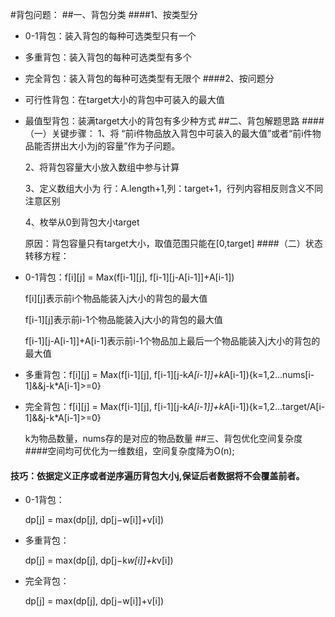 #背包问题：
##一、背包分类
####1、按类型分
* 0-1背包：装入背包的每种可选类型只有一个
* 多重背包：装入背包的每种可选类型有多个
* 完全背包：装入背包的每种可选类型有无限个
####2、按问题分
* 可行性背包：在target大小的背包中可装入的最大值
* 最值型背包：装满target大小的背包有多少种方式
##二、背包解题思路
####（一）关键步骤：
  1、将 “前i件物品放入背包中可装入的最大值”或者“前i件物品能否拼出大小为j的容量”作为子问题。
 
  2、将背包容量大小放入数组中参与计算
  
  3、定义数组大小为 行：A.length+1,列：target+1，行列内容相反则含义不同注意区别
  
  4、枚举从0到背包大小target
  
  原因：背包容量只有target大小，取值范围只能在[0,target]
####（二）状态转移方程：

* 0-1背包：f[i][j] = Max(f[i-1][j], f[i-1][j-A[i-1]]+A[i-1])

  f[i][j]表示前i个物品能装入j大小的背包的最大值
  
  f[i-1][j]表示前i-1个物品能装入j大小的背包的最大值
  
  f[i-1][j-A[i-1]]+A[i-1]表示前i-1个物品加上最后一个物品能装入j大小的背包的最大值
  
* 多重背包：f[i][j] = Max(f[i-1][j], f[i-1][j-k*A[i-1]]+k*A[i-1]){k=1,2...nums[i-1]&&j-k*A[i-1]>=0}
* 完全背包：f[i][j] = Max(f[i-1][j], f[i-1][j-k*A[i-1]]+k*A[i-1]){k=1,2...target/A[i-1]&&j-k*A[i-1]>=0}

  k为物品数量，nums存的是对应的物品数量
##三、背包优化空间复杂度
####空间均可优化为一维数组，空间复杂度降为O(n);
#### 技巧：依据定义正序或者逆序遍历背包大小j,保证后者数据将不会覆盖前者。
* 0-1背包：
  
  dp[j] = max(dp[j], dp[j−w[i]]+v[i])
  
* 多重背包：
  
  dp[j] = max(dp[j], dp[j−k*w[i]]+k*v[i])
  
* 完全背包：

  dp[j] = max(dp[j], dp[j−w[i]]+v[i])